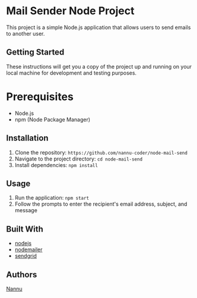 # Mail Sender Node Project

This project is a simple Node.js application that allows users to send emails to another user.

## Getting Started

These instructions will get you a copy of the project up and running on your local machine for development and testing purposes.

# Prerequisites

- Node.js
- npm (Node Package Manager)

## Installation

1. Clone the repository: `https://github.com/nannu-coder/node-mail-send`
2. Navigate to the project directory: `cd node-mail-send`
3. Install dependencies: `npm install`

## Usage

1. Run the application: `npm start`
2. Follow the prompts to enter the recipient's email address, subject, and message

## Built With

- [nodejs](https://nodejs.org)
- [nodemailer](https://nodemailer.com/about/)
- [sendgrid](https://sendgrid.com/)

## Authors

[Nannu](https://github.com/nannu-coder/)
